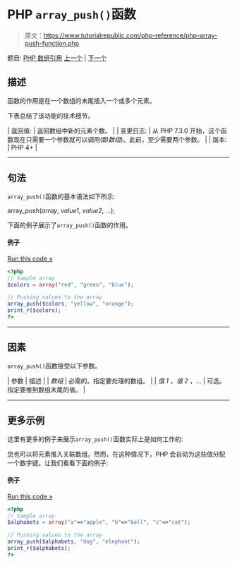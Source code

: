 # PHP `array_push()`函数

> 原文：<https://www.tutorialrepublic.com/php-reference/php-array-push-function.php>

题目: [PHP 数组引用](php-array-functions.php) [上一个](php-array-product-function.php) | [下一个](php-array-rand-function.php)

## 描述

函数的作用是在一个数组的末尾插入一个或多个元素。

下表总结了该功能的技术细节。

| 返回值: | 返回数组中新的元素个数。 |
| 变更日志: | 从 PHP 7.3.0 开始，这个函数现在只需要一个参数就可以调用(即*数组*)。此前，至少需要两个参数。 |
| 版本: | PHP 4+ |

* * *

## 句法

`array_push()`函数的基本语法如下所示:

array_push(*array*, *value1*, *value2*, ...);

下面的例子展示了`array_push()`函数的作用。

#### 例子

[Run this code »](../codelab.php?topic=php&file=add-elements-to-the-end-of-an-array "Run this code to view the output")

```php
<?php
// Sample array
$colors = array("red", "green", "blue");

// Pushing values to the array
array_push($colors, "yellow", "orange");
print_r($colors);
?>
```

* * *

## 因素

`array_push()`函数接受以下参数。

| 参数 | 描述 |
| *数组* | 必需的。指定要处理的数组。 |
| *值 1* ，*值 2* ，... | 可选。指定要推到数组末尾的值。 |

* * *

## 更多示例

这里有更多的例子来展示`array_push()`函数实际上是如何工作的:

您也可以将元素推入关联数组。然而，在这种情况下，PHP 会自动为这些值分配一个数字键。让我们看看下面的例子:

#### 例子

[Run this code »](../codelab.php?topic=php&file=push-elements-onto-the-end-of-an-associative-array "Run this code to view the output")

```php
<?php
// Sample array
$alphabets = array("a"=>"apple", "b"=>"ball", "c"=>"cat");

// Pushing values to the array
array_push($alphabets, "dog", "elephant");
print_r($alphabets);
?>
```
